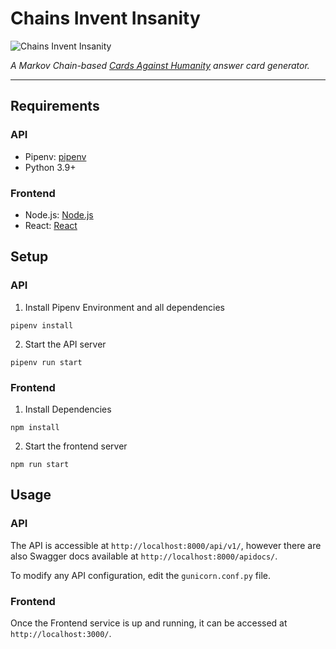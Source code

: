 # Chains Invent Insanity

![Chains Invent Insanity](https://chains-invent-insanity-assets.sfo3.digitaloceanspaces.com/images/Logo%20Black.png)

*A Markov Chain-based [Cards Against Humanity](https://cardsagainsthumanity.com) answer card generator.*

- - -

## Requirements

### API

* Pipenv: [pipenv](https://pipenv.pypa.io/)
* Python 3.9+

### Frontend

* Node.js: [Node.js](https://nodejs.org/)
* React: [React](https://reactjs.org/)

## Setup

### API

1. Install Pipenv Environment and all dependencies

`pipenv install`

2. Start the API server

`pipenv run start`

### Frontend

1. Install Dependencies

`npm install`

2. Start the frontend server

`npm run start`

## Usage

### API

The API is accessible at `http://localhost:8000/api/v1/`, however there are also Swagger docs available at `http://localhost:8000/apidocs/`.

To modify any API configuration, edit the `gunicorn.conf.py` file.

### Frontend
Once the Frontend service is up and running, it can be accessed at `http://localhost:3000/`.